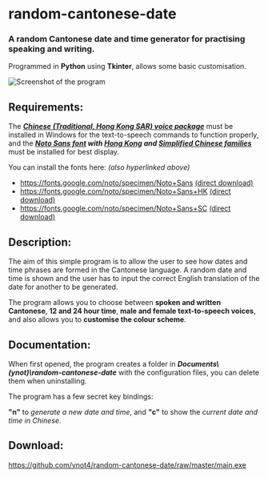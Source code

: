 # random-cantonese-date
### A random Cantonese date and time generator for practising speaking and writing.

Programmed in **Python** using **Tkinter**, allows some basic customisation.

![Screenshot of the program](https://user-images.githubusercontent.com/98645055/175123232-99aa9713-d1dc-4619-8b6a-ce4102c5481e.png)

## Requirements:

The ***[Chinese (Traditional, Hong Kong SAR) voice package](https://support.microsoft.com/en-us/topic/download-voices-for-immersive-reader-read-mode-and-read-aloud-4c83a8d8-7486-42f7-8e46-2b0fdf753130)*** must be installed in Windows for the text-to-speech commands to function properly, and the ***[Noto Sans font](https://fonts.google.com/noto/specimen/Noto+Sans) with [Hong Kong](https://fonts.google.com/noto/specimen/Noto+Sans+HK) and [Simplified Chinese families](https://fonts.google.com/noto/specimen/Noto+Sans+SC)*** must be installed for best display.

You can install the fonts here: *(also hyperlinked above)*

* https://fonts.google.com/noto/specimen/Noto+Sans [(direct download)](https://fonts.google.com/download?family=Noto%20Sans)
* https://fonts.google.com/noto/specimen/Noto+Sans+HK [(direct download)](https://fonts.google.com/download?family=Noto%20Sans%20HK)
* https://fonts.google.com/noto/specimen/Noto+Sans+SC [(direct download)](https://fonts.google.com/download?family=Noto%20Sans%20SC)

## Description:

The aim of this simple program is to allow the user to see how dates and time phrases are formed in the Cantonese language. A random date and time is shown and the user has to input the correct English translation of the date for another to be generated.

The program allows you to choose between **spoken and written Cantonese**, **12 and 24 hour time**, **male and female text-to-speech voices**, and also allows you to **customise the colour scheme**.

## Documentation:

When first opened, the program creates a folder in ***Documents\\(ynot)\\random-cantonese-date*** with the configuration files, you can delete them when uninstalling.

The program has a few secret key bindings:

**"n"** to *generate a new date and time*, and **"c"** to show the *current date and time in Chinese*.

## Download:

https://github.com/ynot4/random-cantonese-date/raw/master/main.exe
